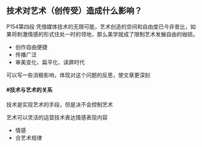 ##	技术对艺术（创传受）造成什么影响？

P154第四段	凭借媒体技术的无限可能，艺术创造的空间和自由度已今非昔比，如果将刺激情感的形式住处一时的领地，那么美学就成了限制艺术发展自由的枷锁。

+ 创作自由便捷
+ 传播广泛
+ 审美变化、扁平化、读屏时代

可以写一些消极影响，体现对这个问题的反思，使文章更深刻

####	#技术与艺术的关系

技术是实现艺术的手段，但是决不会控制艺术

艺术可以灵活的运营技术表达情感表现内容

+ 情感
+ 合艺术规律

